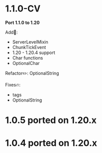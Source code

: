 # 1.1.0-CV

**Port 1.1.0 to 1.20**

Add🔧:
* ServerLevelMixin
* ChunkTickEvent
* 1.20 - 1.20.4 support
* Char functions
* OptionalChar

Refactor✏️:
OptionalString

Fixes🔥:
* tags
* OptionalString

# 1.0.5 ported on 1.20.x
# 1.0.4 ported on 1.20.x
